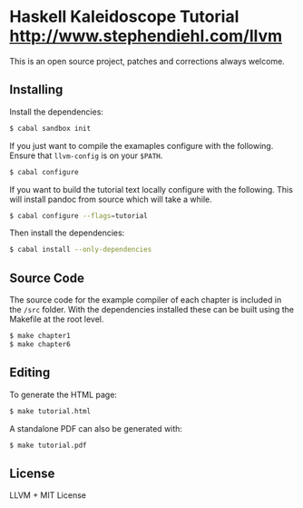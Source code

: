 Haskell Kaleidoscope Tutorial http://www.stephendiehl.com/llvm
===============================================================

This is an open source project, patches and corrections always welcome.

Installing
-------

Install the dependencies:

```bash
$ cabal sandbox init
```

If you just want to compile the examaples configure with the following. Ensure that ``llvm-config`` is on your
``$PATH``.

```bash
$ cabal configure
```

If you want to build the tutorial text locally configure with the following. This will install pandoc from
source which will take a while.

```bash
$ cabal configure --flags=tutorial
```

Then install the dependencies:

```bash
$ cabal install --only-dependencies
```

Source Code
-----------

The source code for the example compiler of each chapter is included in
the ``/src`` folder. With the dependencies installed these can be built
using the Makefile at the root level.

```bash
$ make chapter1
$ make chapter6
```

Editing
-------

To generate the HTML page:

```bash
$ make tutorial.html
```

A standalone PDF can also be generated with:

```bash
$ make tutorial.pdf
```

License
-------

LLVM + MIT License
